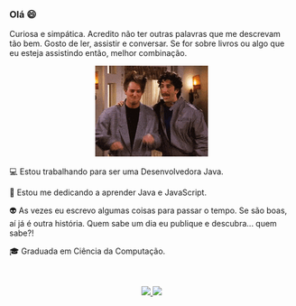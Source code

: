 ### Olá :smile:

Curiosa e simpática. Acredito não ter outras palavras que me descrevam tão bem. Gosto de ler, assistir e conversar. Se for sobre livros ou algo que eu esteja assistindo então, melhor combinação.

<p align="center">
  <img src="https://github.com/fysabelah/fysabelah/blob/89edc9f94841b0b42ab1fe7437e13f506d8d7eb1/Gif.gif" />
</p>

:computer: Estou trabalhando para ser uma Desenvolvedora Java.

:school_satchel: Estou me dedicando a aprender Java e JavaScript.

:alien: As vezes eu escrevo algumas coisas para passar o tempo. Se são boas, aí já é outra história. Quem sabe um dia eu publique e descubra... quem sabe?!

:mortar_board: Graduada em Ciência da Computação.
<br><br><br>
<div align="center">
  <a href="https://www.linkedin.com/in/isabela-fran%C3%A7a-4b43391a2/">
  <img height="180em" src="https://github-readme-stats.vercel.app/api?username=fysabelah&show_icons=true&theme=radical&include_all_commits=true&count_private=true"/>
  <img height="180em" src="https://github-readme-stats.vercel.app/api/top-langs/?username=fysabelah&layout=compact&langs_count=7&theme=radical"/>
</div>
